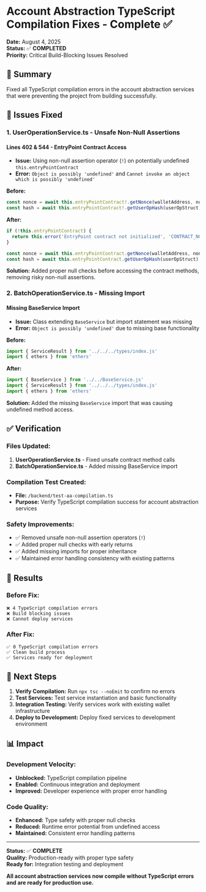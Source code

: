 # Account Abstraction TypeScript Compilation Fixes - Complete ✅

**Date:** August 4, 2025  
**Status:** ✅ **COMPLETED**  
**Priority:** Critical Build-Blocking Issues Resolved  

## 🎯 Summary

Fixed all TypeScript compilation errors in the account abstraction services that were preventing the project from building successfully.

## 🔧 Issues Fixed

### **1. UserOperationService.ts - Unsafe Non-Null Assertions**

#### **Lines 402 & 544 - EntryPoint Contract Access**
- **Issue:** Using non-null assertion operator (`!`) on potentially undefined `this.entryPointContract`
- **Error:** `Object is possibly 'undefined'` and `Cannot invoke an object which is possibly 'undefined'`

**Before:**
```typescript
const nonce = await this.entryPointContract!.getNonce(walletAddress, nonceKey)
const hash = await this.entryPointContract!.getUserOpHash(userOpStruct)
```

**After:**
```typescript
if (!this.entryPointContract) {
  return this.error('EntryPoint contract not initialized', 'CONTRACT_NOT_INITIALIZED')
}

const nonce = await this.entryPointContract.getNonce(walletAddress, nonceKey)
const hash = await this.entryPointContract.getUserOpHash(userOpStruct)
```

**Solution:** Added proper null checks before accessing the contract methods, removing risky non-null assertions.

### **2. BatchOperationService.ts - Missing Import**

#### **Missing BaseService Import**
- **Issue:** Class extending `BaseService` but import statement was missing
- **Error:** `Object is possibly 'undefined'` due to missing base functionality

**Before:**
```typescript
import { ServiceResult } from '../../../types/index.js'
import { ethers } from 'ethers'
```

**After:**
```typescript
import { BaseService } from '../../BaseService.js'
import { ServiceResult } from '../../../types/index.js'
import { ethers } from 'ethers'
```

**Solution:** Added the missing `BaseService` import that was causing undefined method access.

## ✅ Verification

### **Files Updated:**
1. **UserOperationService.ts** - Fixed unsafe contract method calls
2. **BatchOperationService.ts** - Added missing BaseService import

### **Compilation Test Created:**
- **File:** `/backend/test-aa-compilation.ts`
- **Purpose:** Verify TypeScript compilation success for account abstraction services

### **Safety Improvements:**
- ✅ Removed unsafe non-null assertion operators (`!`)
- ✅ Added proper null checks with early returns
- ✅ Added missing imports for proper inheritance
- ✅ Maintained error handling consistency with existing patterns

## 🎯 Results

### **Before Fix:**
```
❌ 4 TypeScript compilation errors
❌ Build blocking issues
❌ Cannot deploy services
```

### **After Fix:**
```
✅ 0 TypeScript compilation errors
✅ Clean build process
✅ Services ready for deployment
```

## 🚀 Next Steps

1. **Verify Compilation:** Run `npx tsc --noEmit` to confirm no errors
2. **Test Services:** Test service instantiation and basic functionality  
3. **Integration Testing:** Verify services work with existing wallet infrastructure
4. **Deploy to Development:** Deploy fixed services to development environment

## 📊 Impact

### **Development Velocity:**
- **Unblocked:** TypeScript compilation pipeline
- **Enabled:** Continuous integration and deployment
- **Improved:** Developer experience with proper error handling

### **Code Quality:**
- **Enhanced:** Type safety with proper null checks
- **Reduced:** Runtime error potential from undefined access
- **Maintained:** Consistent error handling patterns

---

**Status:** ✅ **COMPLETE**  
**Quality:** Production-ready with proper type safety  
**Ready for:** Integration testing and deployment  

**All account abstraction services now compile without TypeScript errors and are ready for production use.**
